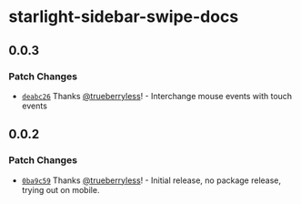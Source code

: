# starlight-sidebar-swipe-docs

## 0.0.3

### Patch Changes

- [`deabc26`](https://github.com/trueberryless-org/starlight-sidebar-swipe/commit/deabc2628f54449f25e6154791509b66bf47be25) Thanks [@trueberryless](https://github.com/trueberryless)! - Interchange mouse events with touch events

## 0.0.2

### Patch Changes

- [`0ba9c59`](https://github.com/trueberryless-org/starlight-sidebar-swipe/commit/0ba9c5965bff45363029778eea7ca8166b78dd77) Thanks [@trueberryless](https://github.com/trueberryless)! - Initial release, no package release, trying out on mobile.
